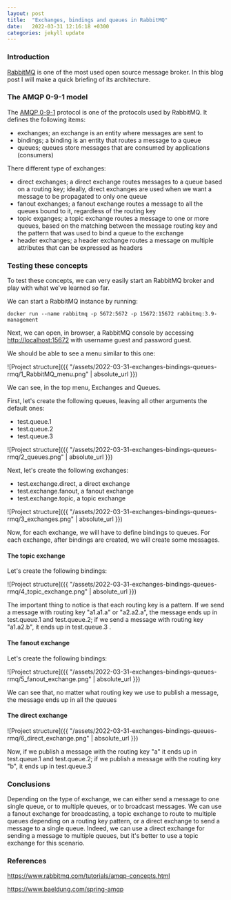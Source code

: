 ```yaml
---
layout: post
title:  "Exchanges, bindings and queues in RabbitMQ"
date:   2022-03-31 12:16:18 +0300
categories: jekyll update
---
```


### Introduction

[RabbitMQ](https://www.rabbitmq.com) is one of the most used open source message broker. In this blog post I will make 
a quick briefing of its architecture.

### The AMQP 0-9-1 model

The [AMQP 0-9-1](https://www.rabbitmq.com/tutorials/amqp-concepts.html) protocol is one of the protocols used by RabbitMQ. 
It defines the following items:
 - exchanges; an exchange is an entity where messages are sent to
 - bindings; a binding is an entity that routes a message to a queue
 - queues; queues store messages that are consumed by applications (consumers)

There different type of exchanges:
 - direct exchanges; a direct exchange routes messages to a queue based on a routing key; ideally, direct exchanges are 
   used when we want a message to be propagated to only one queue
 - fanout exchanges; a fanout exchange routes a message to all the queues bound to it, regardless of the routing key
 - topic exganges; a topic exchange routes a message to one or more queues, based on the matching between the message 
   routing key and the pattern that was used to bind a queue to the exchange
 - header exchanges; a header exchange routes a message on multiple attributes that can be expressed as headers
   
### Testing these concepts

To test these concepts, we can very easily start an RabbitMQ broker and play with what we've learned so far.

We can start a RabbitMQ instance by running:

```
docker run --name rabbitmq -p 5672:5672 -p 15672:15672 rabbitmq:3.9-management
```

Next, we can open, in browser, a RabbitMQ console by accessing [http://localhost:15672](http://localhost:15672) with
username guest and password guest.

We should be able to see a menu similar to this one:

![Project structure]({{ "/assets/2022-03-31-exchanges-bindings-queues-rmq/1_RabbitMQ_menu.png" | absolute_url }})

We can see, in the top menu, Exchanges and Queues. 

First, let's create the following queues, leaving all other arguments the default ones:
 - test.queue.1
 - test.queue.2
 - test.queue.3

![Project structure]({{ "/assets/2022-03-31-exchanges-bindings-queues-rmq/2_queues.png" | absolute_url }})

Next, let's create the following exchanges:
 - test.exchange.direct, a direct exchange
 - test.exchange.fanout, a fanout exchange
 - test.exchange.topic, a topic exchange

![Project structure]({{ "/assets/2022-03-31-exchanges-bindings-queues-rmq/3_exchanges.png" | absolute_url }})

Now, for each exchange, we will have to define bindings to queues. For each exchange, after bindings are created, we will 
create some messages.

#### The topic exchange

Let's create the following bindings:

![Project structure]({{ "/assets/2022-03-31-exchanges-bindings-queues-rmq/4_topic_exchange.png" | absolute_url }})

The important thing to notice is that each routing key is a pattern. If we send a message with routing key "a1.a1.a" or 
"a2.a2.a", the message ends up in test.queue.1 and test.queue.2; if we send a message with routing key "a1.a2.b", it ends up
in test.queue.3 .

#### The fanout exchange

Let's create the following bindings:

![Project structure]({{ "/assets/2022-03-31-exchanges-bindings-queues-rmq/5_fanout_exchange.png" | absolute_url }})

We can see that, no matter what routing key we use to publish a message, the message ends up in all the queues

#### The direct exchange

![Project structure]({{ "/assets/2022-03-31-exchanges-bindings-queues-rmq/6_direct_exchange.png" | absolute_url }})

Now, if we publish a message with the routing key "a" it ends up in test.queue.1 and test.queue.2; if we publish a message 
with the routing key "b", it ends up in test.queue.3

### Conclusions

Depending on the type of exchange, we can either send a message to one single queue, or to multiple queues, or to 
broadcast messages. We can use a fanout exchange for broadcasting, a topic exchange to route to multiple queues depending on 
a routing key pattern, or a direct exchange to send a message to a single queue. Indeed, we can use a direct exchange
for sending a message to multiple queues, but it's better to use a topic exchange for this scenario.

### References

https://www.rabbitmq.com/tutorials/amqp-concepts.html

https://www.baeldung.com/spring-amqp

